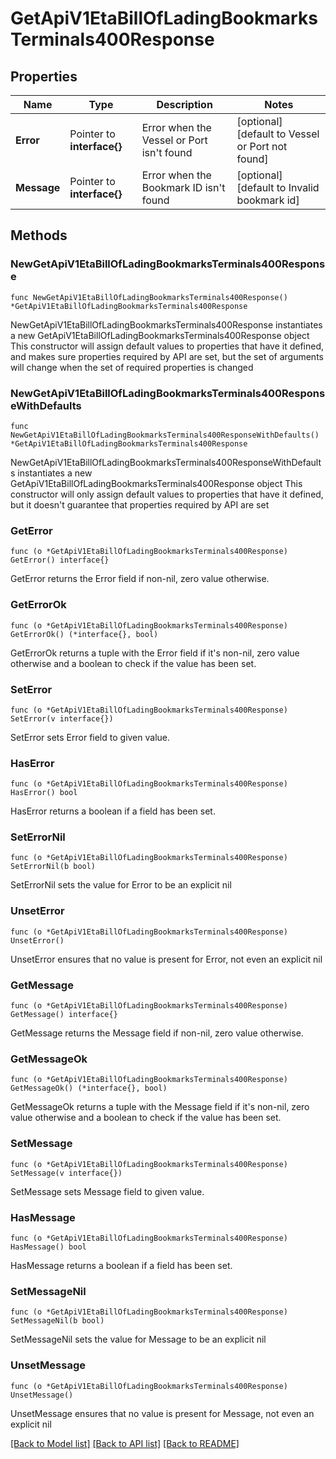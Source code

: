 # GetApiV1EtaBillOfLadingBookmarksTerminals400Response

## Properties

Name | Type | Description | Notes
------------ | ------------- | ------------- | -------------
**Error** | Pointer to **interface{}** | Error when the Vessel or Port isn&#39;t found | [optional] [default to Vessel or Port not found]
**Message** | Pointer to **interface{}** | Error when the Bookmark ID isn&#39;t found | [optional] [default to Invalid bookmark id]

## Methods

### NewGetApiV1EtaBillOfLadingBookmarksTerminals400Response

`func NewGetApiV1EtaBillOfLadingBookmarksTerminals400Response() *GetApiV1EtaBillOfLadingBookmarksTerminals400Response`

NewGetApiV1EtaBillOfLadingBookmarksTerminals400Response instantiates a new GetApiV1EtaBillOfLadingBookmarksTerminals400Response object
This constructor will assign default values to properties that have it defined,
and makes sure properties required by API are set, but the set of arguments
will change when the set of required properties is changed

### NewGetApiV1EtaBillOfLadingBookmarksTerminals400ResponseWithDefaults

`func NewGetApiV1EtaBillOfLadingBookmarksTerminals400ResponseWithDefaults() *GetApiV1EtaBillOfLadingBookmarksTerminals400Response`

NewGetApiV1EtaBillOfLadingBookmarksTerminals400ResponseWithDefaults instantiates a new GetApiV1EtaBillOfLadingBookmarksTerminals400Response object
This constructor will only assign default values to properties that have it defined,
but it doesn't guarantee that properties required by API are set

### GetError

`func (o *GetApiV1EtaBillOfLadingBookmarksTerminals400Response) GetError() interface{}`

GetError returns the Error field if non-nil, zero value otherwise.

### GetErrorOk

`func (o *GetApiV1EtaBillOfLadingBookmarksTerminals400Response) GetErrorOk() (*interface{}, bool)`

GetErrorOk returns a tuple with the Error field if it's non-nil, zero value otherwise
and a boolean to check if the value has been set.

### SetError

`func (o *GetApiV1EtaBillOfLadingBookmarksTerminals400Response) SetError(v interface{})`

SetError sets Error field to given value.

### HasError

`func (o *GetApiV1EtaBillOfLadingBookmarksTerminals400Response) HasError() bool`

HasError returns a boolean if a field has been set.

### SetErrorNil

`func (o *GetApiV1EtaBillOfLadingBookmarksTerminals400Response) SetErrorNil(b bool)`

 SetErrorNil sets the value for Error to be an explicit nil

### UnsetError
`func (o *GetApiV1EtaBillOfLadingBookmarksTerminals400Response) UnsetError()`

UnsetError ensures that no value is present for Error, not even an explicit nil
### GetMessage

`func (o *GetApiV1EtaBillOfLadingBookmarksTerminals400Response) GetMessage() interface{}`

GetMessage returns the Message field if non-nil, zero value otherwise.

### GetMessageOk

`func (o *GetApiV1EtaBillOfLadingBookmarksTerminals400Response) GetMessageOk() (*interface{}, bool)`

GetMessageOk returns a tuple with the Message field if it's non-nil, zero value otherwise
and a boolean to check if the value has been set.

### SetMessage

`func (o *GetApiV1EtaBillOfLadingBookmarksTerminals400Response) SetMessage(v interface{})`

SetMessage sets Message field to given value.

### HasMessage

`func (o *GetApiV1EtaBillOfLadingBookmarksTerminals400Response) HasMessage() bool`

HasMessage returns a boolean if a field has been set.

### SetMessageNil

`func (o *GetApiV1EtaBillOfLadingBookmarksTerminals400Response) SetMessageNil(b bool)`

 SetMessageNil sets the value for Message to be an explicit nil

### UnsetMessage
`func (o *GetApiV1EtaBillOfLadingBookmarksTerminals400Response) UnsetMessage()`

UnsetMessage ensures that no value is present for Message, not even an explicit nil

[[Back to Model list]](../README.md#documentation-for-models) [[Back to API list]](../README.md#documentation-for-api-endpoints) [[Back to README]](../README.md)


